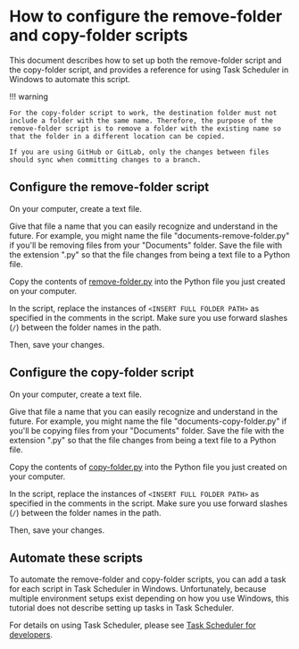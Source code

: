 # How to configure the remove-folder and copy-folder scripts

This document describes how to set up both the remove-folder script and the copy-folder script, and provides a reference for using Task Scheduler in Windows to automate this script.

!!! warning
    
    For the copy-folder script to work, the destination folder must not include a folder with the same name. Therefore, the purpose of the remove-folder script is to remove a folder with the existing name so that the folder in a different location can be copied.
    
    If you are using GitHub or GitLab, only the changes between files should sync when committing changes to a branch.

## Configure the remove-folder script 

On your computer, create a text file.

Give that file a name that you can easily recognize and understand in the future. For example, you might name the file "documents-remove-folder.py" if you'll be removing files from your "Documents" folder. Save the file with the extension ".py" so that the file changes from being a text file to a Python file.

Copy the contents of [remove-folder.py](https://github.com/josh-wong/remove-copy-folder/blob/main/remove-folder.py) into the Python file you just created on your computer.

In the script, replace the instances of `<INSERT FULL FOLDER PATH>` as specified in the comments in the script. Make sure you use forward slashes (`/`) between the folder names in the path.

Then, save your changes.

## Configure the copy-folder script 

On your computer, create a text file. 

Give that file a name that you can easily recognize and understand in the future. For example, you might name the file "documents-copy-folder.py" if you'll be copying files from your "Documents" folder. Save the file with the extension ".py" so that the file changes from being a text file to a Python file.

Copy the contents of [copy-folder.py](https://github.com/josh-wong/remove-copy-folder/blob/main/copy-folder.py) into the Python file you just created on your computer.

In the script, replace the instances of `<INSERT FULL FOLDER PATH>` as specified in the comments in the script. Make sure you use forward slashes (`/`) between the folder names in the path.

Then, save your changes.

## Automate these scripts

To automate the remove-folder and copy-folder scripts, you can add a task for each script in Task Scheduler in Windows. Unfortunately, because multiple environment setups exist depending on how you use Windows, this tutorial does not describe setting up tasks in Task Scheduler.

For details on using Task Scheduler, please see [Task Scheduler for developers](https://docs.microsoft.com/en-us/windows/win32/taskschd/task-scheduler-start-page).